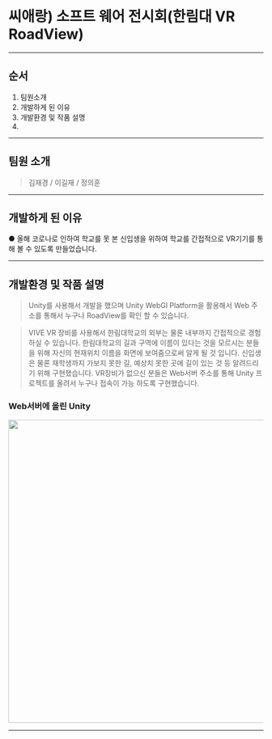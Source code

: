 # 씨애랑) 소프트 웨어 전시회(한림대 VR RoadView)
--------------------------
## 순서
1. 팀원소개
2. 개발하게 된 이유
3. 개발환경 및 작품 설명
4. 
--------------------------

## 팀원 소개
> 김재경 / 이길재 / 정의훈

--------------------------

## 개발하게 된 이유
● 올해 코로나로 인하여 학교를 못 본 신입생을 위하여 학교를 간접적으로 VR기기를 통해 볼 수 있도록 만들었습니다.

--------------------------

## 개발환경 및 작품 설명
> Unity를 사용해서 개발을 했으며 Unity WebGl Platform을 활용해서 Web 주소를 통해서 누구나 RoadView를 확인 할 수 있습니다.

> VIVE VR 장비를 사용해서 한림대학교의 외부는 물론 내부까지 간접적으로 경험하실 수 있습니다. 한림대학교의 길과 구역에 이름이 있다는 것을 모르시는 분들을 위해 자신의 현재위치 이름을
화면에 보여줌으로써 알게 될 것 입니다. 신입생은 물론 재학생까지 가보지 못한 길, 예상치 못한 곳에 길이 있는 것 등 알려드리기 위해 구현했습니다. VR장비가 없으신 분들은 Web서버 주소를 통해 Unity 프로젝트를 올려서 누구나 접속이 가능 하도록 구현했습니다.

### Web서버에 올린 Unity
<img width ="600" src = "https://user-images.githubusercontent.com/58055104/100530191-21b20300-3232-11eb-9ba5-d924a6d0566e.png" >

--------------------------
